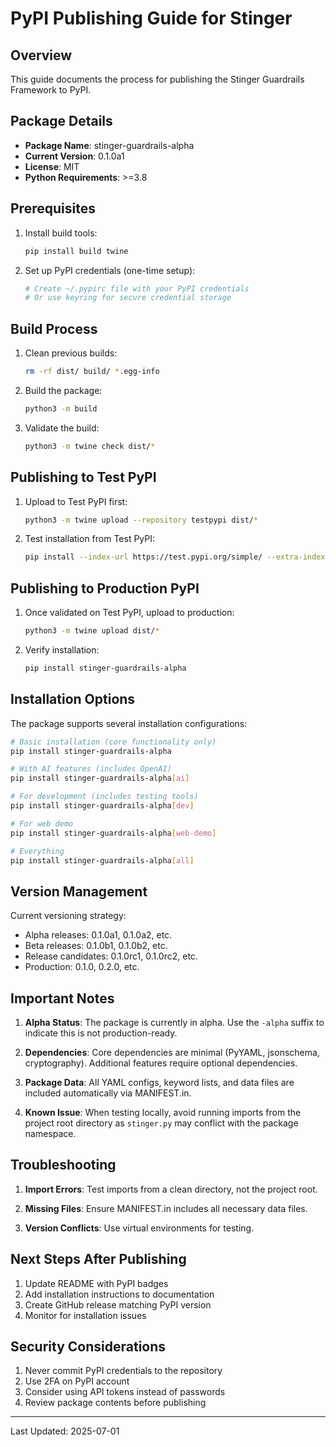 # PyPI Publishing Guide for Stinger

## Overview
This guide documents the process for publishing the Stinger Guardrails Framework to PyPI.

## Package Details
- **Package Name**: stinger-guardrails-alpha
- **Current Version**: 0.1.0a1
- **License**: MIT
- **Python Requirements**: >=3.8

## Prerequisites

1. Install build tools:
   ```bash
   pip install build twine
   ```

2. Set up PyPI credentials (one-time setup):
   ```bash
   # Create ~/.pypirc file with your PyPI credentials
   # Or use keyring for secure credential storage
   ```

## Build Process

1. Clean previous builds:
   ```bash
   rm -rf dist/ build/ *.egg-info
   ```

2. Build the package:
   ```bash
   python3 -m build
   ```

3. Validate the build:
   ```bash
   python3 -m twine check dist/*
   ```

## Publishing to Test PyPI

1. Upload to Test PyPI first:
   ```bash
   python3 -m twine upload --repository testpypi dist/*
   ```

2. Test installation from Test PyPI:
   ```bash
   pip install --index-url https://test.pypi.org/simple/ --extra-index-url https://pypi.org/simple/ stinger-guardrails-alpha
   ```

## Publishing to Production PyPI

1. Once validated on Test PyPI, upload to production:
   ```bash
   python3 -m twine upload dist/*
   ```

2. Verify installation:
   ```bash
   pip install stinger-guardrails-alpha
   ```

## Installation Options

The package supports several installation configurations:

```bash
# Basic installation (core functionality only)
pip install stinger-guardrails-alpha

# With AI features (includes OpenAI)
pip install stinger-guardrails-alpha[ai]

# For development (includes testing tools)
pip install stinger-guardrails-alpha[dev]

# For web demo
pip install stinger-guardrails-alpha[web-demo]

# Everything
pip install stinger-guardrails-alpha[all]
```

## Version Management

Current versioning strategy:
- Alpha releases: 0.1.0a1, 0.1.0a2, etc.
- Beta releases: 0.1.0b1, 0.1.0b2, etc.
- Release candidates: 0.1.0rc1, 0.1.0rc2, etc.
- Production: 0.1.0, 0.2.0, etc.

## Important Notes

1. **Alpha Status**: The package is currently in alpha. Use the `-alpha` suffix to indicate this is not production-ready.

2. **Dependencies**: Core dependencies are minimal (PyYAML, jsonschema, cryptography). Additional features require optional dependencies.

3. **Package Data**: All YAML configs, keyword lists, and data files are included automatically via MANIFEST.in.

4. **Known Issue**: When testing locally, avoid running imports from the project root directory as `stinger.py` may conflict with the package namespace.

## Troubleshooting

1. **Import Errors**: Test imports from a clean directory, not the project root.

2. **Missing Files**: Ensure MANIFEST.in includes all necessary data files.

3. **Version Conflicts**: Use virtual environments for testing.

## Next Steps After Publishing

1. Update README with PyPI badges
2. Add installation instructions to documentation
3. Create GitHub release matching PyPI version
4. Monitor for installation issues

## Security Considerations

1. Never commit PyPI credentials to the repository
2. Use 2FA on PyPI account
3. Consider using API tokens instead of passwords
4. Review package contents before publishing

---

Last Updated: 2025-07-01
